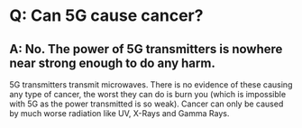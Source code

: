 # Q: Can 5G cause cancer?
## A: No. The power of 5G transmitters is nowhere near strong enough to do any harm.

5G transmitters transmit microwaves. There is no evidence of these causing any type of cancer, the worst they can do is burn you (which is impossible with 5G as the power transmitted is so weak). Cancer can only be caused by much worse radiation like UV, X-Rays and Gamma Rays.
